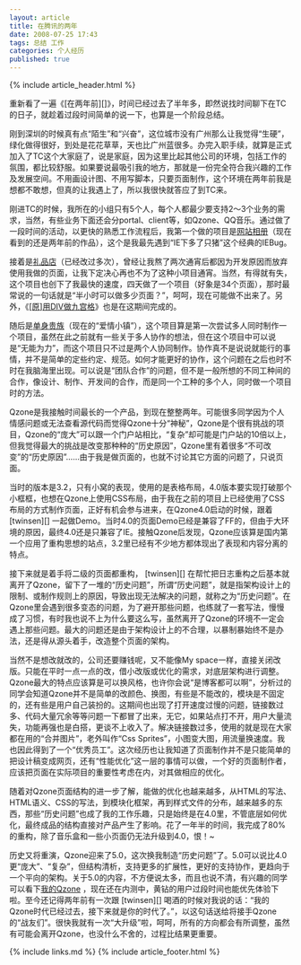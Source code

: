 ```yaml
---
layout: article
title: 在腾讯的两年
date: 2008-07-25 17:43
tags: 总结 工作
categories: 个人经历
published: true
---
```


{% include article_header.html %}

重新看了一遍《[在两年前][]》，时间已经过去了半年多，即然说找时间聊下在TC的日子，就趁着过段时间简单的说一下，也算是一个阶段总结。

刚到深圳的时候真有点“陌生”和“兴奋”，这位城市没有广州那么让我觉得“生硬”，绿化做得很好，到处是花花草草，天也比广州蓝很多。办完入职手续，就算是正式加入了TC这个大家庭了，说是家庭，因为这里比起其他公司的环境，包括工作的氛围，都比较舒服。如果要说最吸引我的地方，那就是一份完全符合我兴趣的工作及发展空间。不用画设计图、不用写脚本，只要页面制作，这个环境在两年前我是想都不敢想，但真的让我遇上了，所以我很快就答应了到TC来。

刚进TC的时候，我所在的小组只有5个人，每个人都最少要支持2～3个业务的需求，当然，有些业务下面还会分portal、client等，如Qzone、QQ音乐。通过做了一段时间的活动，以更快的熟悉工作流程后，我第一个做的项目是[网站相册](http://photo.qq.com/)（现在看到的还是两年前的作品），这个是我最先遇到“IE下多了只猪”这个经典的IEBug。

接着是[礼品店](http://gift.qq.com/)（已经改过多次），曾经让我熬了两次通宵后都因为开发原因而放弃使用我做的页面，让我下定决心再也不为了这种小项目通宵。当然，有得就有失，这个项目也创下了我最快的速度，四天做了一个项目（好象是34个页面），那时最常说的一句话就是“半小时可以做多少页面？”，呵呵，现在可能做不出来了。另外，《[[原]用DIV做九宫格](http://www.cssforest.org/blog/index.php?id=54)》也是在这期间完成的。

随后是[单身贵族](http://dating.qq.com/)（现在的“爱情小镇”），这个项目算是第一次尝试多人同时制作一个项目，虽然在此之前就有一些关于多人协作的想法，但在这个项目中可以说是“无能为力”，而这个项目只不过是两个人协同制作。协作真不是说说就能行的事情，并不是简单的定些约定、规范。如何才能更好的协作，这个问题在之后也时不时在我脑海里出现。可以说是“团队合作”的问题，但不是一般所想的不同工种间的合作，像设计、制作、开发间的合作，而是同一个工种的多个人，同时做一个项目时的方法。

Qzone是我接触时间最长的一个产品，到现在整整两年。可能很多同学因为个人情感问题或无法查看源代码而觉得Qzone十分“神秘”，Qzone是个很有挑战的项目，Qzone的“庞大”可以跟一个门户站相比，“复杂”却可能是门户站的10倍以上，但我觉得最大的挑战是改变那种种的“历史原因”，Qzone里有着很多“不可改变”的“历史原因”……由于我是做页面的，也就不讨论其它方面的问题了，只说页面。

当时的版本是3.2，只有小窝的表现，使用的是表格布局，4.0版本要实现打破那个小框框，也想在Qzone上使用CSS布局，由于我在之前的项目上已经使用了CSS布局的方式制作页面，正好有机会参与进来，在Qzone4.0启动的时候，跟着 [twinsen][] 一起做Demo。当时4.0的页面Demo已经是兼容了FF的，但由于大环境的原因，最终4.0还是只兼容了IE。接触Qzone后发现，Qzone应该算是国内第一个应用了重构思想的站点，3.2里已经有不少地方都体现出了表现和内容分离的特点。

接下来就是着手将二级的页面都重构， [twinsen][] 在帮忙把日志重构之后基本就离开了Qzone，留下了一堆的“历史问题”，所谓“历史问题”，就是指架构设计上的限制、或制作规则上的原因，导致出现无法解决的问题，就称之为“历史问题”。在Qzone里会遇到很多变态的问题，为了避开那些问题，也练就了一套写法，慢慢成了习惯，有时我也说不上为什么要这么写，虽然离开了Qzone的环境不一定会遇上那些问题。最大的问题还是由于架构设计上的不合理，以暴制暴始终不是办法，还是得从源头着手，改造整个页面的架构。

当然不是想改就改的，公司还要赚钱呢，又不能像My space一样，直接关闭改版。只能在平时一点一点的改，借小改版或优化的需求，对底层架构进行调整。Qzone最大的特点应该算是可以换风格，也许你会说“是博客都可以啊”，分析过的同学会知道Qzone并不是简单的改颜色、换图，有些是不能改的，模块是不固定的，还有些是用户自己装扮的。这期间也出现了打开速度过慢的问题，链接数过多、代码大量冗余等等问题一下都冒了出来，无它，如果站点打不开，用户大量流失，功能再强也是白搭，更谈不上收入了。解决链接数过多，使用的就是现在大家都在用的“合并图片”，老外叫作“Css Sprites”，小图变大图，用流量换速度。我也因此得到了一个“优秀员工”。这次经历也让我知道了页面制作并不是只能简单的把设计稿变成网页，还有“性能优化”这一层的事情可以做，一个好的页面制作者，应该把页面在实际项目的重要性考虑在内，对其做相应的优化。

随着对Qzone页面结构的进一步了解，能做的优化也越来越多，从HTML的写法、HTML语义、CSS的写法，到模块化框架，再到样式文件的分布，越来越多的东西，那些“历史问题”也成了我的工作乐趣，只是始终是在4.0里，不管底层如何优化，最终成品的结构直接对产品产生了影响。花了一年半的时间，我完成了80%的重构，除了音乐盒和一些小页面仍无法升级到4.0，恨！~

历史又将重演，Qzone迎来了5.0，这次换我制造“历史问题”了。5.0可以说比4.0更“庞大”、“复杂”，但结构清析，支持更多的扩展性，更好的支持协作，更趋向于一个平向的架构。关于5.0的内容，不方便说太多，而且也说不清，有兴趣的同学可以看下[我的Qzone](http://22168741.qzone.qq.com/) ，现在还在内测中，黄钻的用户过段时间也能优先体验下啦。至今还记得两年前有一次跟 [twinsen][] 喝酒的时候对我说的话：“我的Qzone时代已经过去，接下来就是你的时代了。”，以这句话送给将接手Qzone的“战友们”。很快我就有一次“大升级”啦，呵呵，所有的方向都会有所调整，虽然有可能会离开Qzone，也没什么不舍的，过程比结果更重要。

{% include links.md %}
{% include article_footer.html %}
